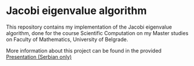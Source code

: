 # Jacobi eigenvalue algorithm

This repository contains my implementation of the Jacobi eigenvalue algorithm, done for the course Scientific Computation on my Master studies on Faculty of Mathematics, University of Belgrade.

More information about this project can be found in the provided [Presentation (Serbian only)](https://github.com/i-djurdjevic/NIZ-2018/blob/master/Presentation/presentation.pdf)
